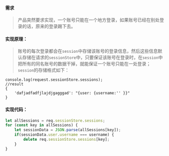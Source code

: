 #### 需求

> 产品突然要求实现，一个账号只能在一个地方登录，如果账号已经在别处登录的话，原来的登录踢下去。

#### 实现原理：

> 账号的每次登录都会在`session`中存储该账号的登录信息，然后这些信息默认存储在请求的`sessionStore`中，只要保证该账号在登录时，在`session`中把所有的同名账号的数据干掉，就能保证一个账号只能在一处登录；`session`的存储格式如下：

```
console.log(request.sessionStore.sessions);
//result
{
	'dafjadfadfjlajdjgagggad': "{user: {username:'' }}"
}
```

#### 实现代码：

```js
let allSessions = req.sessionStore.sessions;
for (const key in allSessions) {
	let sessionData = JSON.parse(allSessions[key]);
	if(sessionData.user.username === username) {
		delete req.sessionStore.sessions[key];
	}
}
```

